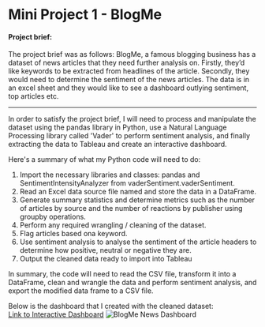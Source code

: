 # Mini Project 1 - BlogMe

#### Project brief:
The project brief was as follows: BlogMe, a famous blogging business has a dataset of news articles that they need further analysis on. Firstly, they’d like keywords to be extracted from headlines of the article. Secondly, they would need to determine the sentiment of the news articles. The data is in an excel sheet and they would like to see a dashboard outlying sentiment, top articles etc.

___

In order to satisfy the project brief, I will need to process and manipulate the dataset using the pandas library in Python, use a Natural Language Processing library called 'Vader' to perform sentiment analysis, and finally extracting the data to Tableau and create an interactive dashboard.

Here's a summary of what my Python code will need to do:

1. Import the necessary libraries and classes: pandas and SentimentIntensityAnalyzer from vaderSentiment.vaderSentiment.
2. Read an Excel data source file named and store the data in a DataFrame.
3. Generate summary statistics and determine metrics such as the number of articles by source and the number of reactions by publisher using groupby operations.
4. Perform any required wrangling / cleaning of the dataset.
5.  Flag articles based ona keyword.
6.  Use sentiment analysis to analyse the sentiment of the article headers to determine how positive, neutral or negative they are.
7.  Output the cleaned data ready to import into Tableau

In summary, the code will need to read the CSV file, transform it into a DataFrame, clean and wrangle the data and perform sentiment analysis, and export the modified data frame to a CSV file.

Below is the dashboard that I created with the cleaned dataset:  
[Link to Interactive Dashboard](https://public.tableau.com/app/profile/douglas1371/viz/BlogMeArticleAnalysis_16874562939960/BlogMeNewsDashboard)
![BlogMe News Dashboard](https://github.com/TupperwareBox/DataAnalyticsShowcase/blob/main/BlogMe/BlogMe%20News%20Dashboard.png)
